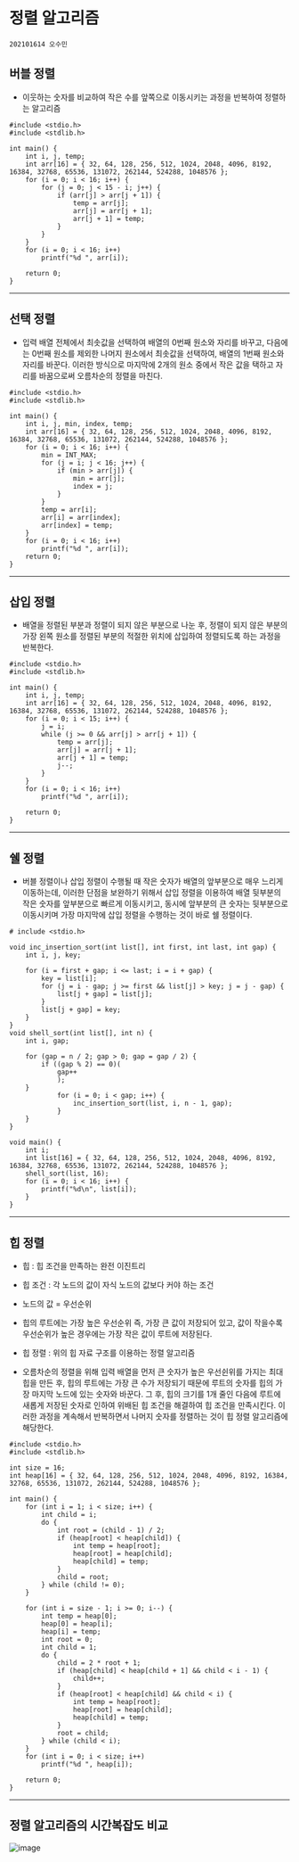 # 정렬 알고리즘

`202101614 오수민`

## 버블 정렬

- 이웃하는 숫자를 비교하여 작은 수를 앞쪽으로 이동시키는 과정을 반복하여 정렬하는 알고리즘

```
#include <stdio.h>
#include <stdlib.h>

int main() {
	int i, j, temp;
	int arr[16] = { 32, 64, 128, 256, 512, 1024, 2048, 4096, 8192, 16384, 32768, 65536, 131072, 262144, 524288, 1048576 };
	for (i = 0; i < 16; i++) {
		for (j = 0; j < 15 - i; j++) {
			if (arr[j] > arr[j + 1]) {
				temp = arr[j];
				arr[j] = arr[j + 1];
				arr[j + 1] = temp;
			}
		}
	}
	for (i = 0; i < 16; i++)
		printf("%d ", arr[i]);

	return 0;
}
```


---
## 선택 정렬

- 입력 배열 전체에서 최솟값을 선택하여 배열의 0번째 원소와 자리를 바꾸고, 다음에는 0번째 원소를 제외한 나머지 원소에서 최솟값을 선택하여, 배열의 1번째 원소와 자리를 바꾼다. 이러한 방식으로 마지막에 2개의 원소 중에서 작은 값을 택하고 자리를 바꿈으로써 오름차순의 정렬을 마친다.

```
#include <stdio.h>
#include <stdlib.h>

int main() {
	int i, j, min, index, temp;
	int arr[16] = { 32, 64, 128, 256, 512, 1024, 2048, 4096, 8192, 16384, 32768, 65536, 131072, 262144, 524288, 1048576 };
	for (i = 0; i < 16; i++) {
		min = INT_MAX;
		for (j = i; j < 16; j++) {
			if (min > arr[j]) {
				min = arr[j];
				index = j;
			}
		}
		temp = arr[i];
		arr[i] = arr[index];
		arr[index] = temp;
	}
	for (i = 0; i < 16; i++)
		printf("%d ", arr[i]);
	return 0;
}
```
---
## 삽입 정렬

- 배열을 정렬된 부분과 정렬이 되지 않은 부분으로 나눈 후, 정렬이 되지 않은 부분의 가장 왼쪽 원소를 정렬된 부분의 적절한 위치에 삽입하여 정렬되도록 하는 과정을 반복한다.

```
#include <stdio.h>
#include <stdlib.h>

int main() {
	int i, j, temp;
	int arr[16] = { 32, 64, 128, 256, 512, 1024, 2048, 4096, 8192, 16384, 32768, 65536, 131072, 262144, 524288, 1048576 };
	for (i = 0; i < 15; i++) {
		j = i;
		while (j >= 0 && arr[j] > arr[j + 1]) {
			temp = arr[j];
			arr[j] = arr[j + 1];
			arr[j + 1] = temp;
			j--;
		}
	}
	for (i = 0; i < 16; i++)
		printf("%d ", arr[i]);

	return 0;
}
```
---
## 쉘 정렬

- 버블 정렬이나 삽입 정렬이 수행될 때 작은 숫자가 배열의 앞부분으로 매우 느리게 이동하는데, 이러한 단점을 보완하기 위해서 삽입 정렬을 이용하여 배열 뒷부분의 작은 숫자를 앞부분으로 빠르게 이동시키고, 동시에 앞부분의 큰 숫자는 뒷부분으로 이동시키며 가장 마지막에 삽입 정렬을 수행하는 것이 바로 쉘 정렬이다.

```
# include <stdio.h>

void inc_insertion_sort(int list[], int first, int last, int gap) {
    int i, j, key;

    for (i = first + gap; i <= last; i = i + gap) {
        key = list[i];
        for (j = i - gap; j >= first && list[j] > key; j = j - gap) {
            list[j + gap] = list[j];
        }
        list[j + gap] = key;
    }
}
void shell_sort(int list[], int n) {
    int i, gap;

    for (gap = n / 2; gap > 0; gap = gap / 2) {
        if ((gap % 2) == 0)(
            gap++
            );
    }
            for (i = 0; i < gap; i++) {
                inc_insertion_sort(list, i, n - 1, gap);
            }
    }
}

void main() {
    int i;
    int list[16] = { 32, 64, 128, 256, 512, 1024, 2048, 4096, 8192, 16384, 32768, 65536, 131072, 262144, 524288, 1048576 };
    shell_sort(list, 16);
    for (i = 0; i < 16; i++) {
        printf("%d\n", list[i]);
    }
}
```
---
## 힙 정렬

- 힙 : 힙 조건을 만족하는 완전 이진트리

- 힙 조건 : 각 노드의 값이 자식 노드의 값보다 커야 하는 조건

- 노드의 값 = 우선순위

- 힙의 루트에는 가장 높은 우선순위 즉, 가장 큰 값이 저장되어 있고, 값이 작을수록 우선순위가 높은 경우에는 가장 작은 값이 루트에 저장된다.

- 힙 정렬 : 위의 힙 자료 구조를 이용하는 정렬 알고리즘

- 오름차순의 정렬을 위해 입력 배열을 먼저 큰 숫자가 높은 우선쉰위를 가지는 최대힙을 만든 후, 힙의 루트에는 가장 큰 수가 저장되기 때문에 루트의 숫자를 힙의 가장 마지막 노드에 있는 숫자와 바꾼다. 그 후, 힙의 크기를 1개 줄인 다음에 루트에 새롭게 저장된 숫자로 인하여 위배된 힙 조건을 해결하여 힙 조건을 만족시킨다. 이러한 과정을 계속해서 반복하면서 나머지 숫자를 정렬하는 것이 힙 정렬 알고리즘에 해당한다.

```
#include <stdio.h>
#include <stdlib.h>

int size = 16;
int heap[16] = { 32, 64, 128, 256, 512, 1024, 2048, 4096, 8192, 16384, 32768, 65536, 131072, 262144, 524288, 1048576 };

int main() {
	for (int i = 1; i < size; i++) {
		int child = i;
		do {
			int root = (child - 1) / 2;
			if (heap[root] < heap[child]) {
				int temp = heap[root];
				heap[root] = heap[child];
				heap[child] = temp;
			}
			child = root;
		} while (child != 0);
	}

	for (int i = size - 1; i >= 0; i--) {
		int temp = heap[0];
		heap[0] = heap[i];
		heap[i] = temp;
		int root = 0;
		int child = 1;
		do {
			child = 2 * root + 1;
			if (heap[child] < heap[child + 1] && child < i - 1) {
				child++;
			}
			if (heap[root] < heap[child] && child < i) {
				int temp = heap[root];
				heap[root] = heap[child];
				heap[child] = temp;
			}
			root = child;
		} while (child < i);
	}
	for (int i = 0; i < size; i++)
		printf("%d ", heap[i]);

	return 0;
}
```
---
## 정렬 알고리즘의 시간복잡도 비교
![image](https://user-images.githubusercontent.com/101817735/166953388-a1b308b4-9c6f-4e5d-91b7-e88b065e16a9.png)

